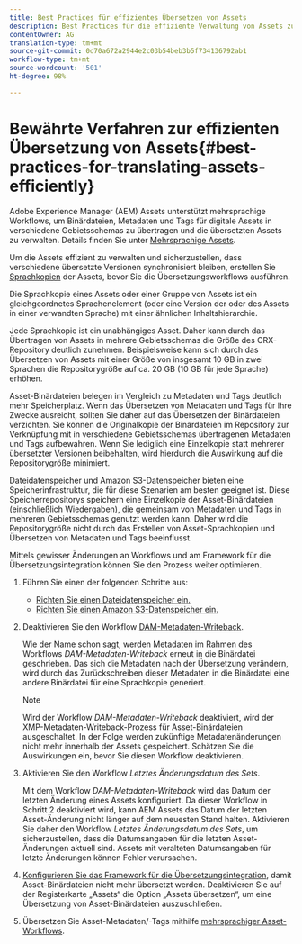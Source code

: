 ```yaml
---
title: Best Practices für effizientes Übersetzen von Assets
description: Best Practices für die effiziente Verwaltung von Assets zur Synchronisation verschiedener übersetzter Versionen und zur Optimierung von Übersetzungs-Workflows.
contentOwner: AG
translation-type: tm+mt
source-git-commit: 0d70a672a2944e2c03b54beb3b5f734136792ab1
workflow-type: tm+mt
source-wordcount: '501'
ht-degree: 98%

---
```



# Bewährte Verfahren zur effizienten Übersetzung von Assets{#best-practices-for-translating-assets-efficiently}

Adobe Experience Manager (AEM) Assets unterstützt mehrsprachige Workflows, um Binärdateien, Metadaten und Tags für digitale Assets in verschiedene Gebietsschemas zu übertragen und die übersetzten Assets zu verwalten. Details finden Sie unter [Mehrsprachige Assets](multilingual-assets.md).

Um die Assets effizient zu verwalten und sicherzustellen, dass verschiedene übersetzte Versionen synchronisiert bleiben, erstellen Sie [Sprachkopien](preparing-assets-for-translation.md) der Assets, bevor Sie die Übersetzungsworkflows ausführen.

Die Sprachkopie eines Assets oder einer Gruppe von Assets ist ein gleichgeordnetes Sprachenelement (oder eine Version der oder des Assets in einer verwandten Sprache) mit einer ähnlichen Inhaltshierarchie.

Jede Sprachkopie ist ein unabhängiges Asset. Daher kann durch das Übertragen von Assets in mehrere Gebietsschemas die Größe des CRX-Repository deutlich zunehmen. Beispielsweise kann sich durch das Übersetzen von Assets mit einer Größe von insgesamt 10 GB in zwei Sprachen die Repositorygröße auf ca. 20 GB (10 GB für jede Sprache) erhöhen.

Asset-Binärdateien belegen im Vergleich zu Metadaten und Tags deutlich mehr Speicherplatz. Wenn das Übersetzen von Metadaten und Tags für Ihre Zwecke ausreicht, sollten Sie daher auf das Übersetzen der Binärdateien verzichten. Sie können die Originalkopie der Binärdateien im Repository zur Verknüpfung mit in verschiedene Gebietsschemas übertragenen Metadaten und Tags aufbewahren. Wenn Sie lediglich eine Einzelkopie statt mehrerer übersetzter Versionen beibehalten, wird hierdurch die Auswirkung auf die Repositorygröße minimiert.

Dateidatenspeicher und Amazon S3-Datenspeicher bieten eine Speicherinfrastruktur, die für diese Szenarien am besten geeignet ist. Diese Speicherrepositorys speichern eine Einzelkopie der Asset-Binärdateien (einschließlich Wiedergaben), die gemeinsam von Metadaten und Tags in mehreren Gebietsschemas genutzt werden kann. Daher wird die Repositorygröße nicht durch das Erstellen von Asset-Sprachkopien und Übersetzen von Metadaten und Tags beeinflusst.

Mittels gewisser Änderungen an Workflows und am Framework für die Übersetzungsintegration können Sie den Prozess weiter optimieren.

1. Führen Sie einen der folgenden Schritte aus:

   * [Richten Sie einen Dateidatenspeicher ein.](/help/sites-deploying/data-store-config.md)
   * [Richten Sie einen Amazon S3-Datenspeicher ein.](/help/sites-deploying/data-store-config.md)

1. Deaktivieren Sie den Workflow [DAM-Metadaten-Writeback](/help/sites-administering/workflow-offloader.md#disable-offloading).

   Wie der Name schon sagt, werden Metadaten im Rahmen des Workflows *DAM-Metadaten-Writeback* erneut in die Binärdatei geschrieben. Das sich die Metadaten nach der Übersetzung verändern, wird durch das Zurückschreiben dieser Metadaten in die Binärdatei eine andere Binärdatei für eine Sprachkopie generiert.

   >[!NOTE]
   >
   >Wird der Workflow *DAM-Metadaten-Writeback* deaktiviert, wird der XMP-Metadaten-Writeback-Prozess für Asset-Binärdateien ausgeschaltet. In der Folge werden zukünftige Metadatenänderungen nicht mehr innerhalb der Assets gespeichert. Schätzen Sie die Auswirkungen ein, bevor Sie diesen Workflow deaktivieren.

1. Aktivieren Sie den Workflow *Letztes Änderungsdatum des Sets*.

   Mit dem Workflow *DAM-Metadaten-Writeback* wird das Datum der letzten Änderung eines Assets konfiguriert. Da dieser Workflow in Schritt 2 deaktiviert wird, kann AEM Assets das Datum der letzten Asset-Änderung nicht länger auf dem neuesten Stand halten. Aktivieren Sie daher den Workflow *Letztes Änderungsdatum des Sets*, um sicherzustellen, dass die Datumsangaben für die letzten Asset-Änderungen aktuell sind. Assets mit veralteten Datumsangaben für letzte Änderungen können Fehler verursachen.

1. [Konfigurieren Sie das Framework für die Übersetzungsintegration](/help/sites-administering/tc-tic.md), damit Asset-Binärdateien nicht mehr übersetzt werden. Deaktivieren Sie auf der Registerkarte „Assets“ die Option „Assets übersetzen“, um eine Übersetzung von Asset-Binärdateien auszuschließen. 
1. Übersetzen Sie Asset-Metadaten/-Tags mithilfe [mehrsprachiger Asset-Workflows](multilingual-assets.md).

